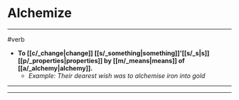 # Alchemize
---
#verb
- **To [[c/_change|change]] [[s/_something|something]]'[[s/_s|s]] [[p/_properties|properties]] by [[m/_means|means]] of [[a/_alchemy|alchemy]].**
	- _Example: Their dearest wish was to alchemise iron into gold_
---
---
